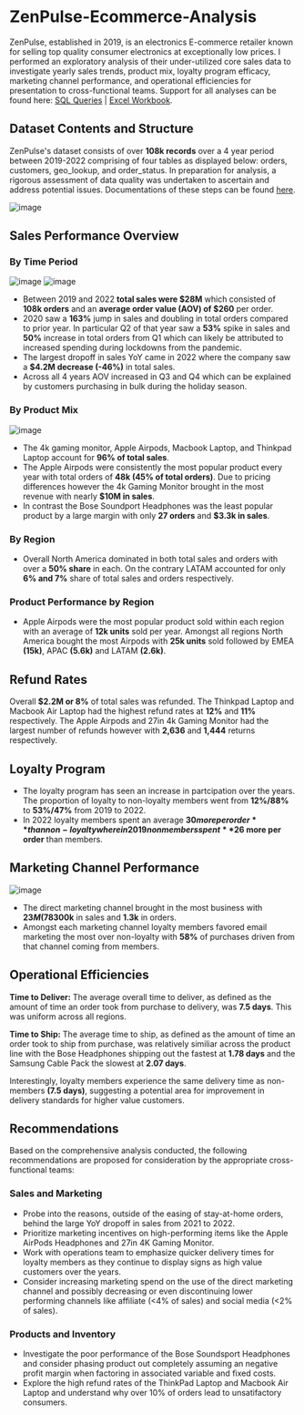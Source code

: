 # ZenPulse-Ecommerce-Analysis

ZenPulse, established in 2019, is an electronics E-commerce retailer known for selling top quality consumer electronics at exceptionally low prices. I performed an exploratory analysis of their under-utilized core sales data to investigate yearly sales trends, product mix, loyalty program efficacy, marketing channel performance, and operational efficiencies for presentation to cross-functional teams. Support for all analyses can be found here: [SQL Queries](https://github.com/mlatona17/ZenPulse-Ecommerce-Analysis/blob/main/sql_analysis/sql_queries.sql) | [Excel Workbook]().

## Dataset Contents and Structure

ZenPulse's dataset consists of over **108k records** over a 4 year period between 2019-2022 comprising of four tables as displayed below: orders, customers, geo_lookup, and order_status. In preparation for analysis, a rigorous assessment of data quality was undertaken to ascertain and address potential issues. Documentations of these steps can be found [here](https://github.com/mlatona17/ZenPulse-Ecommerce-Analysis/blob/main/Issue_log).

![image](https://github.com/mlatona17/Electronic-Express-eCommerce-Analysis/assets/67985288/db27f1eb-4e48-4e04-bb76-28519240f1f4)


## Sales Performance Overview


### By Time Period

![image](https://github.com/mlatona17/ZenPulse-Ecommerce-Analysis/assets/67985288/86f1c938-2f4c-45aa-9743-e83a1e287be8)
![image](https://github.com/mlatona17/ZenPulse-Ecommerce-Analysis/assets/67985288/f9847f90-b401-4c3f-970b-1afb5f82e570)


- Between 2019 and 2022 **total sales were $28M** which consisted of **108k orders** and an **average order value (AOV) of $260** per order.
- 2020 saw a **163%** jump in sales and doubling in total orders compared to prior year. In particular Q2 of that year saw a **53%** spike in sales and **50%** increase in total orders from Q1 which can likely be attributed to increased spending during lockdowns from the pandemic.
- The largest dropoff in sales YoY came in 2022 where the company saw a **$4.2M decrease (-46%)** in total sales.
- Across all 4 years AOV increased in Q3 and Q4 which can be explained by customers purchasing in bulk during the holiday season.


### By Product Mix

![image](https://github.com/mlatona17/ZenPulse-Ecommerce-Analysis/assets/67985288/2e309f4b-b0d1-4ed2-b138-226bf87ca37f)



- The 4k gaming monitor, Apple Airpods, Macbook Laptop, and Thinkpad Laptop account for **96% of total sales**.
- The Apple Airpods were consistently the most popular product every year with total orders of **48k (45% of total orders)**. Due to pricing differences however the 4k Gaming Monitor brought in the most revenue with nearly **$10M in sales**.
- In contrast the Bose Soundport Headphones was the least popular product by a large margin with only **27 orders** and **$3.3k in sales**.

  
### By Region

- Overall North America dominated in both total sales and orders with over a **50% share** in each. On the contrary LATAM accounted for only **6% and 7%** share of total sales and orders respectively.

### Product Performance by Region

- Apple Airpods were the most popular product sold within each region with an average of **12k units** sold per year. Amongst all regions North America bought the most Airpods with **25k units** sold followed by EMEA **(15k)**, APAC **(5.6k)** and LATAM **(2.6k)**.


## Refund Rates

Overall **$2.2M or 8%** of total sales was refunded. The Thinkpad Laptop and Macbook Air Laptop had the highest refund rates at **12%** and **11%** respectively. The Apple Airpods and 27in 4k Gaming Monitor had the largest number of refunds however with **2,636** and **1,444** returns respectively.


## Loyalty Program

- The loyalty program has seen an increase in partcipation over the years. The proportion of loyalty to non-loyalty members went from **12%/88%** to **53%/47%** from 2019 to 2022.
- In 2022 loyalty members spent an average **$30 more per order** than non-loyalty where in 2019 non members spent **$26 more per order** than members.

## Marketing Channel Performance

![image](https://github.com/mlatona17/ZenPulse-Ecommerce-Analysis/assets/67985288/35f7a465-4b37-4c25-b229-a182097ad894)

- The direct marketing channel brought in the most business with **$23M (78%)** in sales and and **84k** orders while social media attracted lowest with **$300k** in sales and **1.3k** in orders.
- Amongst each marketing channel loyalty members favored email marketing the most over non-loyalty with **58%** of purchases driven from that channel coming from members. 


## Operational Efficiencies

**Time to Deliver:** The average overall time to deliver, as defined as the amount of time an order took from purchase to delivery, was **7.5 days**. This was uniform across all regions.

**Time to Ship:** The average time to ship, as defined as the amount of time an order took to ship from purchase, was relatively similiar across the product line with the Bose Headphones shipping out the fastest at **1.78 days** and the Samsung Cable Pack the slowest at **2.07 days**.

Interestingly, loyalty members experience the same delivery time as non-members **(7.5 days)**, suggesting a potential area for improvement in delivery standards for higher value customers.

## Recommendations
Based on the comprehensive analysis conducted, the following recommendations are proposed for consideration by the appropriate cross-functional teams:

### Sales and Marketing
- Probe into the reasons, outside of the easing of stay-at-home orders, behind the large YoY dropoff in sales from 2021 to 2022.
- Prioritize marketing incentives on high-performing items like the Apple AirPods Headphones and 27in 4K Gaming Monitor.
- Work with operations team to emphasize quicker delivery times for loyalty members as they continue to display signs as high value customers over the years.
- Consider increasing marketing spend on the use of the direct marketing channel and possibly decreasing or even discontinuing lower performing channels like affiliate (<4% of sales) and social media (<2% of sales).
 
### Products and Inventory
- Investigate the poor performance of the Bose Soundsport Headphones and consider phasing product out completely assuming an negative profit margin when factoring in associated variable and fixed costs.
- Explore the high refund rates of the ThinkPad Laptop and Macbook Air Laptop and understand why over 10% of orders lead to unsatifactory consumers.

